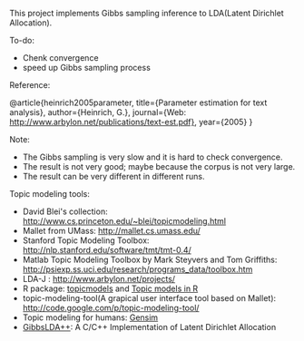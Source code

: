 This project implements Gibbs sampling inference to LDA\(Latent Dirichlet Allocation\).

To-do:
* Chenk convergence
* speed up Gibbs sampling process

Reference:

@article{heinrich2005parameter,
  title={Parameter estimation for text analysis},
  author={Heinrich, G.},
  journal={Web: http://www.arbylon.net/publications/text-est.pdf},
  year={2005}
}

Note:
* The Gibbs sampling is very slow and it is hard to check convergence.
* The result is not very good; maybe because the corpus is not very large.
* The result can be very different in different runs.

Topic modeling tools:
* David Blei's collection: http://www.cs.princeton.edu/~blei/topicmodeling.html
* Mallet from UMass: http://mallet.cs.umass.edu/
* Stanford Topic Modeling Toolbox: http://nlp.stanford.edu/software/tmt/tmt-0.4/
* Matlab Topic Modeling Toolbox by Mark Steyvers and Tom Griffiths: http://psiexp.ss.uci.edu/research/programs_data/toolbox.htm
* LDA-J : http://www.arbylon.net/projects/
* R package: [topicmodels](http://cran.r-project.org/web/packages/topicmodels/vignettes/topicmodels.pdf) and [Topic models in R](http://cran.uvigo.es/web/packages/topicmodels/vignettes/topicmodels.pdf)
* topic-modeling-tool(A grapical user interface tool based on Mallet): http://code.google.com/p/topic-modeling-tool/
* Topic modeling for humans: [Gensim](http://radimrehurek.com/gensim/index.html)
* [GibbsLDA++](http://gibbslda.sourceforge.net/): A C/C++ Implementation of Latent Dirichlet Allocation
